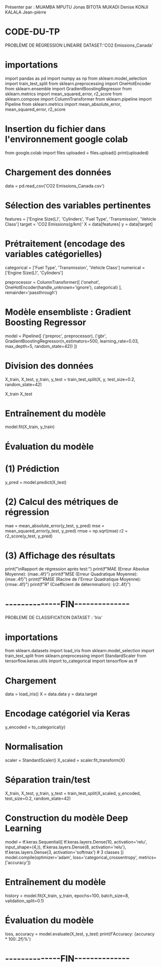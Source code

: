 Présenter par : 
MUAMBA MPUTU Jonas 
BITOTA MUKADI Denise 
KONJI KALALA Jean-pièrre

# CODE-DU-TP

PROBLÈME DE RÉGRESSION LINEAIRE
DATASET:'CO2 Emissions_Canada'

# importations 
import pandas as pd
import numpy as np
from sklearn.model_selection import train_test_split
from sklearn.preprocessing import OneHotEncoder
from sklearn.ensemble import GradientBoostingRegressor
from sklearn.metrics import mean_squared_error, r2_score
from sklearn.compose import ColumnTransformer
from sklearn.pipeline import Pipeline
from sklearn.metrics import mean_absolute_error, mean_squared_error, r2_score

# Insertion du fichier dans l'environnement google colab 
from google.colab import files
uploaded = files.upload()
print(uploaded)

# Chargement des données
data = pd.read_csv('CO2 Emissions_Canada.csv')

# Sélection des variables pertinentes
features = ['Engine Size(L)', 'Cylinders', 'Fuel Type', 'Transmission', 'Vehicle Class']
target = 'CO2 Emissions(g/km)'
X = data[features]
y = data[target]

# Prétraitement (encodage des variables catégorielles)
categorical = ['Fuel Type', 'Transmission', 'Vehicle Class']
numerical = ['Engine Size(L)', 'Cylinders']

preprocessor = ColumnTransformer([
    ('onehot', OneHotEncoder(handle_unknown='ignore'), categorical)
], remainder='passthrough')

# Modèle ensembliste : Gradient Boosting Regressor
model = Pipeline([
    ('preproc', preprocessor),
    ('gbr', GradientBoostingRegressor(n_estimators=500, learning_rate=0.03, max_depth=5, random_state=42))
])

# Division des données
X_train, X_test, y_train, y_test = train_test_split(X, y, test_size=0.2, random_state=42)

X_train
X_test

# Entraînement du modèle
model.fit(X_train, y_train)

# Évaluation du modèle 
# (1) Prédiction
y_pred = model.predict(X_test)

# (2) Calcul des métriques de régression
mae = mean_absolute_error(y_test, y_pred)
mse = mean_squared_error(y_test, y_pred)
rmse = np.sqrt(mse)
r2 = r2_score(y_test, y_pred)

# (3) Affichage des résultats
print("\nRapport de régression après test:")
print(f"MAE (Erreur Absolue Moyenne): {mae:.4f}")
print(f"MSE (Erreur Quadratique Moyenne): {mse:.4f}")
print(f"RMSE (Racine de l'Erreur Quadratique Moyenne): {rmse:.4f}")
print(f"R² (Coefficient de détermination): {r2:.4f}")

# --------------FIN--------------



PROBLEME DE CLASSIFICATION
DATASET : 'Iris'

# importations
from sklearn.datasets import load_iris
from sklearn.model_selection import train_test_split
from sklearn.preprocessing import StandardScaler
from tensorflow.keras.utils import to_categorical
import tensorflow as tf

# Chargement
data = load_iris()
X = data.data
y = data.target

# Encodage catégoriel via Keras
y_encoded = to_categorical(y)

# Normalisation
scaler = StandardScaler()
X_scaled = scaler.fit_transform(X)

# Séparation train/test
X_train, X_test, y_train, y_test = train_test_split(X_scaled, y_encoded, test_size=0.2, random_state=42)

# Construction du modèle Deep Learning
model = tf.keras.Sequential([
    tf.keras.layers.Dense(10, activation='relu', input_shape=(4,)),
    tf.keras.layers.Dense(8, activation='relu'),
    tf.keras.layers.Dense(3, activation='softmax')  # 3 classes
])
model.compile(optimizer='adam',
              loss='categorical_crossentropy',
              metrics=['accuracy'])

# Entraînement du modèle
history = model.fit(X_train, y_train, epochs=100, batch_size=8, validation_split=0.1)

# Évaluation du modèle
loss, accuracy = model.evaluate(X_test, y_test)
print(f'Accuracy: {accuracy * 100:.2f}%')

# --------------FIN--------------
